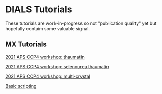 # DIALS Tutorials

These tutorials are work-in-progress so not "publication quality" yet
but hopefully contaim some valuable signal.

## MX Tutorials

[2021 APS CCP4 workshop: thaumatin](./thaumatin/processing_in_detail.md)

[2021 APS CCP4 workshop: selenourea thaumatin](./se-thaumatin/processing_in_detail.md)

[2021 APS CCP4 workshop: multi-crystal](./br-lyso-multi/multicrystal.md)

[Basic scripting](./scripting/basic_scripting.md)
